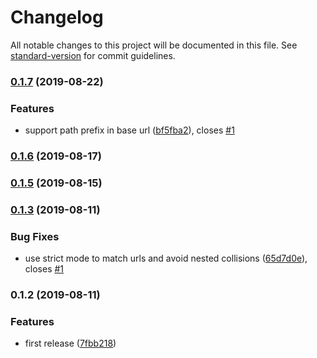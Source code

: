# Changelog

All notable changes to this project will be documented in this file. See [standard-version](https://github.com/conventional-changelog/standard-version) for commit guidelines.

### [0.1.7](https://github.com/matdurand/nock-uri-template/compare/v0.1.6...v0.1.7) (2019-08-22)

### Features

- support path prefix in base url ([bf5fba2](https://github.com/matdurand/nock-uri-template/commit/bf5fba2)), closes [#1](https://github.com/matdurand/nock-uri-template/issues/1)

### [0.1.6](https://github.com/matdurand/nock-uri-template/compare/v0.1.5...v0.1.6) (2019-08-17)

### [0.1.5](https://github.com/matdurand/nock-uri-template/compare/v0.1.3...v0.1.5) (2019-08-15)

### [0.1.3](https://github.com/matdurand/nock-uri-template/compare/v0.1.2...v0.1.3) (2019-08-11)

### Bug Fixes

- use strict mode to match urls and avoid nested collisions ([65d7d0e](https://github.com/matdurand/nock-uri-template/commit/65d7d0e)), closes [#1](https://github.com/matdurand/nock-uri-template/issues/1)

### 0.1.2 (2019-08-11)

### Features

- first release ([7fbb218](https://github.com/matdurand/nock-uri-template/commit/7fbb218))
